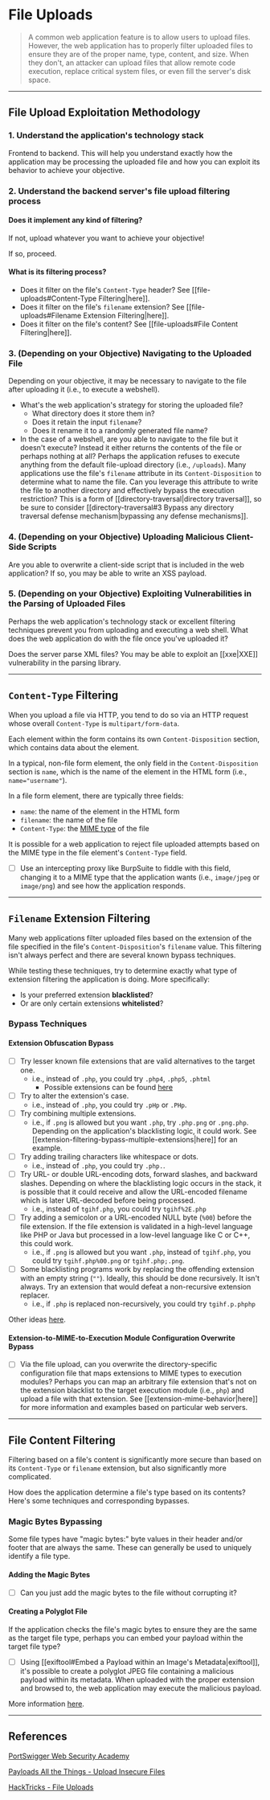 # File Uploads

> A common web application feature is to allow users to upload files. However, the web application has to properly filter uploaded files to ensure they are of the proper name, type, content, and size. When they don't, an attacker can upload files that allow remote code execution, replace critical system files, or even fill the server's disk space.

---

## File Upload Exploitation Methodology

### 1. Understand the application's technology stack

Frontend to backend. This will help you understand exactly how the application may be processing the uploaded file and how you can exploit its behavior to achieve your objective.

### 2. Understand the backend server's file upload filtering process

#### Does it implement any kind of filtering?

If not, upload whatever you want to achieve your objective!

If so, proceed.

#### What is its filtering process?

- Does it filter on the file's `Content-Type` header? See [[file-uploads#Content-Type Filtering|here]].
- Does it filter on the file's `filename` extension? See [[file-uploads#Filename Extension Filtering|here]].
- Does it filter on the file's content? See [[file-uploads#File Content Filtering|here]].

### 3. (Depending on your Objective) Navigating to the Uploaded File

Depending on your objective, it may be necessary to navigate to the file after uploading it (i.e., to execute a webshell).

- What's the web application's strategy for storing the uploaded file?
	- What directory does it store them in?
	- Does it retain the input `filename`?
	- Does it rename it to a randomly generated file name?
- In the case of a webshell, are you able to navigate to the file but it doesn't execute? Instead it either returns the contents of the file or perhaps nothing at all? Perhaps the application refuses to execute anything from the default file-upload directory (i.e., `/uploads`). Many applications use the file's `filename` attribute in its `Content-Disposition` to determine what to name the file. Can you leverage this attribute to write the file to another directory and effectively bypass the execution restriction? This is a form of [[directory-traversal|directory traversal]], so be sure to consider [[directory-traversal#3 Bypass any directory traversal defense mechanism|bypassing any defense mechanisms]].

### 4. (Depending on your Objective) Uploading Malicious Client-Side Scripts

Are you able to overwrite a client-side script that is included in the web application? If so, you may be able to write an XSS payload.

### 5. (Depending on your Objective) Exploiting Vulnerabilities in the Parsing of Uploaded Files

Perhaps the web application's technology stack or excellent filtering techniques prevent you from uploading and executing a web shell. What does the web application do with the file once you've uploaded it?

Does the server parse XML files? You may be able to exploit an [[xxe|XXE]] vulnerability in the parsing library.

---

## `Content-Type` Filtering

When you upload a file via HTTP, you tend to do so via an HTTP request whose overall `Content-Type` is `multipart/form-data`.

Each element within the form contains its own `Content-Disposition` section, which contains data about the element.

In a typical, non-file form element, the only field in the `Content-Disposition` section is `name`, which is the name of the element in the HTML form (i.e., `name="username"`).

In a file form element, there are typically three fields:

- `name`: the name of the element in the HTML form
- `filename`: the name of the file
- `Content-Type`: the [MIME type](https://developer.mozilla.org/en-US/docs/Web/HTTP/Basics_of_HTTP/MIME_types/Common_types) of the file

It is possible for a web application to reject file uploaded attempts based on the MIME type in the file element's `Content-Type` field.

- [ ] Use an intercepting proxy like BurpSuite to fiddle with this field, changing it to a MIME type that the application wants (i.e., `image/jpeg` or `image/png`) and see how the application responds.

---

## `Filename` Extension Filtering

Many web applications filter uploaded files based on the extension of the file specified in the file's `Content-Disposition`'s `filename` value. This filtering isn't always perfect and there are several known bypass techniques.

While testing these techniques, try to determine exactly what type of extension filtering the application is doing. More specifically:

- Is your preferred extension **blacklisted**?
- Or are only certain extensions **whitelisted**?

### Bypass Techniques

#### Extension Obfuscation Bypass

- [ ] Try lesser known file extensions that are valid alternatives to the target one.
	- i.e., instead of `.php`, you could try `.php4`, `.php5`, `.phtml`
		- Possible extensions can be found [here](https://github.com/swisskyrepo/PayloadsAllTheThings/tree/master/Upload%20Insecure%20Files)
- [ ] Try to alter the extension's case.
	- i.e., instead of `.php`, you could try `.pHp` or `.PHp`.
- [ ] Try combining multiple extensions.
	- i.e., if `.png` is allowed but you want `.php`, try `.php.png` or `.png.php`. Depending on the application's blacklisting logic, it could work. See [[extension-filtering-bypass-multiple-extensions|here]] for an example.
- [ ] Try adding trailing characters like whitespace or dots.
	- i.e., instead of `.php`, you could try `.php.`.
- [ ] Try URL- or double URL-encoding dots, forward slashes, and backward slashes. Depending on where the blacklisting logic occurs in the stack, it is possible that it could receive and allow the URL-encoded filename which is later URL-decoded before being processed.
	- i.e., instead of `tgihf.php`, you could try `tgihf%2E.php`
- [ ] Try adding a semicolon or a URL-encoded NULL byte (`%00`) before the file extension. If the file extension is validated in a high-level language like PHP or Java but processed in a low-level language like C or C++, this could work.
	- i.e., if `.png` is allowed but you want `.php`, instead of `tgihf.php`, you could try `tgihf.php%00.png` or `tgihf.php;.png`.
-  [ ] Some blacklisting programs work by replacing the offending extension with an empty string (`""`). Ideally, this should be done recursively. It isn't always. Try an extension that would defeat a non-recursive extension replacer.
	- i.e., if `.php` is replaced non-recursively, you could try `tgihf.p.phphp`

Other ideas [here](https://github.com/swisskyrepo/PayloadsAllTheThings/tree/master/Upload%20Insecure%20Files).

#### Extension-to-MIME-to-Execution Module Configuration Overwrite Bypass

- [ ] Via the file upload, can you overwrite the directory-specific configuration file that maps extensions to MIME types to execution modules? Perhaps you can map an arbitrary file extension that's not on the extension blacklist to the target execution module (i.e., `php`) and upload a file with that extension. See [[extension-mime-behavior|here]] for more information and examples based on particular web servers.

---

## File Content Filtering

Filtering based on a file's content is significantly more secure than based on its `Content-Type` or `filename` extension, but also significantly more complicated.

How does the application determine a file's type based on its contents? Here's some techniques and corresponding bypasses.

### Magic Bytes Bypassing

Some file types have "magic bytes:" byte values in their header and/or footer that are always the same. These can generally be used to uniquely identify a file type.

#### Adding the Magic Bytes

- [ ] Can you just add the magic bytes to the file without corrupting it?

#### Creating a Polyglot File

If the application checks the file's magic bytes to ensure they are the same as the target file type, perhaps you can embed your payload within the target file type?

- [ ] Using [[exiftool#Embed a Payload within an Image's Metadata|exiftool]], it's possible to create a polyglot JPEG file containing a malicious payload within its metadata. When uploaded with the proper extension and browsed to, the web application may execute the malicious payload.

More information [here](https://medium.com/swlh/polyglot-files-a-hackers-best-friend-850bf812dd8a).

---

## References

[PortSwigger Web Security Academy](https://portswigger.net/web-security/file-upload)

[Payloads All the Things - Upload Insecure Files](https://github.com/swisskyrepo/PayloadsAllTheThings/tree/master/Upload%20Insecure%20Files)

[HackTricks - File Uploads](https://book.hacktricks.xyz/pentesting-web/file-upload)
